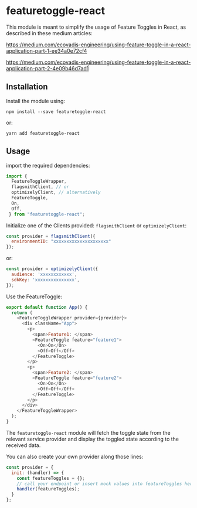 # featuretoggle-react

This module is meant to simplify the usage of Feature Toggles in React, as described in these medium articles:

https://medium.com/ecovadis-engineering/using-feature-toggle-in-a-react-application-part-1-ee34a0e72cf4

https://medium.com/ecovadis-engineering/using-feature-toggle-in-a-react-application-part-2-4e09b46d7ad1

## Installation

Install the module using:

`npm install --save featuretoggle-react`

or:

`yarn add featuretoggle-react`

## Usage

import the required dependencies:

```js
import {
  FeatureToggleWrapper,
  flagsmithClient, // or
  optimizelyClient, // alternatively
  FeatureToggle,
  On,
  Off,
 } from "featuretoggle-react";
```

Initialize one of the Clients provided: `flagsmithClient` or `optimizelyClient`:

```js
const provider = flagsmithClient({
  environmentID: "xxxxxxxxxxxxxxxxxxxxx"
});
```

or:

```js
const provider = optimizelyClient({
  audience: 'xxxxxxxxxxxx',
  sdkKey: 'xxxxxxxxxxxxxxx',
});
```
Use the FeatureToggle:

```js
export default function App() {
  return (
    <FeatureToggleWrapper provider={provider}>
      <div className="App">
        <p>
          <span>Feature1: </span>
          <FeatureToggle feature="feature1">
            <On>On</On>
            <Off>Off</Off>
          </FeatureToggle>
        </p>
        <p>
          <span>Feature2: </span>
          <FeatureToggle feature="feature2">
            <On>On</On>
            <Off>Off</Off>
          </FeatureToggle>
        </p>
      </div>
    </FeatureToggleWrapper>
  );
}
```
The `featuretoggle-react` module will fetch the toggle state from the relevant service provider and display the toggled state according to the received data.

You can also create your own provider along those lines:

```js
const provider = {
  init: (handler) => {
    const featureToggles = {};
    // call your endpoint or insert mock values into featureToggles here
    handler(featureToggles);
  }
};
```
